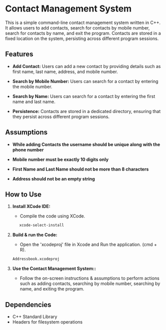 # Contact Management System

This is a simple command-line contact management system written in C++. It allows users to add contacts, search for contacts by mobile number, search for contacts by name, and exit the program. Contacts are stored in a fixed location on the system, persisting across different program sessions.

## Features

- **Add Contact:** Users can add a new contact by providing details such as first name, last name, address, and mobile number.

- **Search by Mobile Number:** Users can search for a contact by entering the mobile number.

- **Search by Name:** Users can search for a contact by entering the first name and last name.

- **Persistence:** Contacts are stored in a dedicated directory, ensuring that they persist across different program sessions.



## Assumptions

- **While adding Contacts the username should be unique along with the phone number** 

- **Mobile number must be exactly 10 digits only**

- **First Name and Last Name should not be more than 8 characters**

- **Address should not be an empty string**


## How to Use

1. **Install XCode IDE:**
   - Compile the code using XCode.
   ```bash
      xcode-select-install

2. **Build & run the Code:**
   - Open the 'xcodeproj' file in Xcode and Run the application. (cmd + R).

   ```bash
   Addressbook.xcodeproj
   
3. **Use the Contact Management System::**
   - Follow the on-screen instructions & assumptions to perform actions such as adding contacts, searching by mobile number, searching by name, and exiting the program.

## Dependencies
- C++ Standard Library
- Headers for filesystem operations
  
